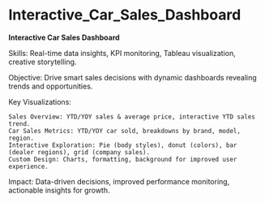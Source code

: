 # Interactive_Car_Sales_Dashboard

**Interactive Car Sales Dashboard**

Skills: Real-time data insights, KPI monitoring, Tableau visualization, creative storytelling.

Objective: Drive smart sales decisions with dynamic dashboards revealing trends and opportunities.

Key Visualizations:

    Sales Overview: YTD/YOY sales & average price, interactive YTD sales trend.
    Car Sales Metrics: YTD/YOY car sold, breakdowns by brand, model, region.
    Interactive Exploration: Pie (body styles), donut (colors), bar (dealer regions), grid (company sales).
    Custom Design: Charts, formatting, background for improved user experience.
    
Impact: Data-driven decisions, improved performance monitoring, actionable insights for growth.
